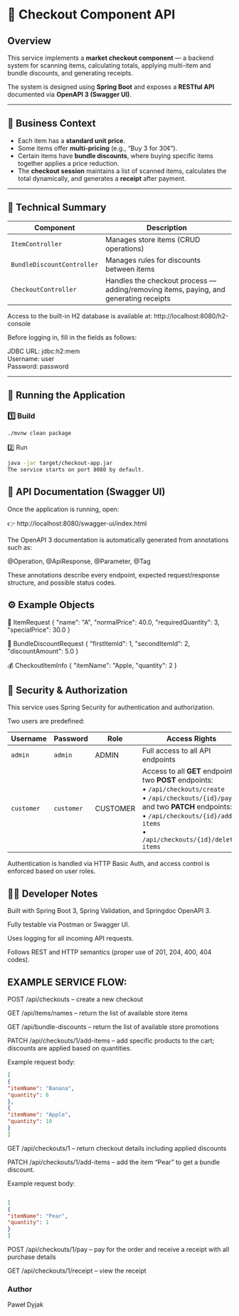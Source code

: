 # 🛒 Checkout Component API

## Overview

This service implements a **market checkout component** — a backend system for scanning items, calculating totals, applying multi-item and bundle discounts, and generating receipts.  

The system is designed using **Spring Boot** and exposes a **RESTful API** documented via **OpenAPI 3 (Swagger UI)**.

---

## 🧩 Business Context

- Each item has a **standard unit price**.
- Some items offer **multi-pricing** (e.g., “Buy 3 for 30¢”).
- Certain items have **bundle discounts**, where buying specific items together applies a price reduction.
- The **checkout session** maintains a list of scanned items, calculates the total dynamically, and generates a **receipt** after payment.

---

## 🧠 Technical Summary

| Component | Description |
|------------|-------------|
| `ItemController` | Manages store items (CRUD operations) |
| `BundleDiscountController` | Manages rules for discounts between items |
| `CheckoutController` | Handles the checkout process — adding/removing items, paying, and generating receipts |

Access to the built-in H2 database is available at:
http://localhost:8080/h2-console

Before logging in, fill in the fields as follows:

JDBC URL: jdbc:h2:mem  
Username: user  
Password: password

---

## 🚀 Running the Application

### 1️⃣ Build
```bash
./mvnw clean package
```

2️⃣ Run
```bash
java -jar target/checkout-app.jar
The service starts on port 8080 by default.
```

## 📘 API Documentation (Swagger UI)

Once the application is running, open:

👉 http://localhost:8080/swagger-ui/index.html

The OpenAPI 3 documentation is automatically generated from annotations such as:

@Operation, @ApiResponse, @Parameter, @Tag

These annotations describe every endpoint, expected request/response structure, and possible status codes.

## ⚙️ Example Objects
🧾 ItemRequest
{
"name": "A",
"normalPrice": 40.0,
"requiredQuantity": 3,
"specialPrice": 30.0
}

🧮 BundleDiscountRequest
{
"firstItemId": 1,
"secondItemId": 2,
"discountAmount": 5.0
}

💰 CheckoutItemInfo
{
"itemName": "Apple,
"quantity": 2
}

## 🔐 Security & Authorization

This service uses Spring Security for authentication and authorization.

Two users are predefined:

| Username   | Password   | Role     | Access Rights                                                                                                                                                                                                                  |
| ---------- | ---------- | -------- |--------------------------------------------------------------------------------------------------------------------------------------------------------------------------------------------------------------------------------|
| `admin`    | `admin`    | ADMIN    | Full access to all API endpoints                                                                                                                                                                                               |
| `customer` | `customer` | CUSTOMER | Access to all **GET** endpoints, two **POST** endpoints:<br>• `/api/checkouts/create`<br>• `/api/checkouts/{id}/pay` and two **PATCH** endpoints:<br>• `/api/checkouts/{id}/add-items`<br>• `/api/checkouts/{id}/delete-items` |


Authentication is handled via HTTP Basic Auth, and access control is enforced based on user roles.

## 🧑‍💻 Developer Notes

Built with Spring Boot 3, Spring Validation, and Springdoc OpenAPI 3.

Fully testable via Postman or Swagger UI.

Uses logging for all incoming API requests.

Follows REST and HTTP semantics (proper use of 201, 204, 400, 404 codes).




## EXAMPLE SERVICE FLOW:

POST /api/checkouts – create a new checkout

GET /api/items/names – return the list of available store items

GET /api/bundle-discounts – return the list of available store promotions

PATCH /api/checkouts/1/add-items – add specific products to the cart; discounts are applied based on quantities.

Example request body:
```json
[
{
"itemName": "Banana",
"quantity": 6
},
{
"itemName": "Apple",
"quantity": 10
}
]
```
GET /api/checkouts/1 – return checkout details including applied discounts

PATCH /api/checkouts/1/add-items – add the item “Pear” to get a bundle discount.

Example request body:
```json

[
{
"itemName": "Pear",
"quantity": 1
}
]
```

POST /api/checkouts/1/pay – pay for the order and receive a receipt with all purchase details

GET /api/checkouts/1/receipt – view the receipt


### Author

Paweł Dyjak
